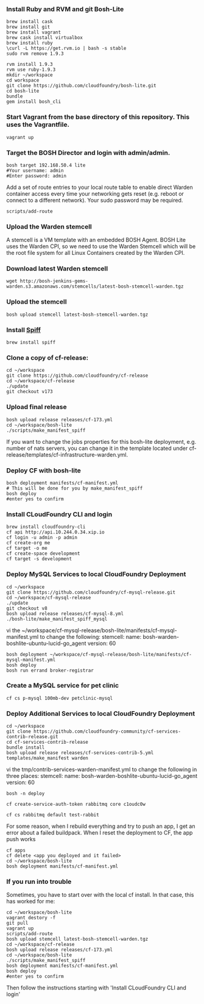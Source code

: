 ### Install Ruby and RVM and git Bosh-Lite
	brew install cask
	brew install git
	brew install vagrant
	brew cask install virtualbox
	brew install ruby
	\curl -L https://get.rvm.io | bash -s stable
	sudo rvm remove 1.9.3
	
	rvm install 1.9.3
	rvm use ruby-1.9.3
	mkdir ~/workspace
	cd workspace
	git clone https://github.com/cloudfoundry/bosh-lite.git
	cd bosh-lite
	bundle
	gem install bosh_cli
	

### Start Vagrant from the base directory of this repository. This uses the Vagrantfile.

    
    vagrant up
    

### Target the BOSH Director and login with admin/admin.

    
    bosh target 192.168.50.4 lite
    #Your username: admin
    #Enter password: admin
    

Add a set of route entries to your local route table to enable direct Warden container access every time your networking gets reset (e.g. reboot or connect to a different network). Your sudo password may be required.

    
    scripts/add-route
    

### Upload the Warden stemcell

A stemcell is a VM template with an embedded BOSH Agent. BOSH Lite uses the Warden CPI, so we need to use the Warden Stemcell which will be the root file system for all Linux Containers created by the Warden CPI.

### Download latest Warden stemcell

    
    wget http://bosh-jenkins-gems-warden.s3.amazonaws.com/stemcells/latest-bosh-stemcell-warden.tgz
    

### Upload the stemcell

    
    bosh upload stemcell latest-bosh-stemcell-warden.tgz

### Install [Spiff](https://github.com/cloudfoundry-incubator/spiff)

	brew install spiff
	
### Clone a copy of cf-release:
    
    cd ~/workspace
    git clone https://github.com/cloudfoundry/cf-release 
    cd ~/workspace/cf-release
    ./update
    git checkout v173
    

### Upload final release

    bosh upload release releases/cf-173.yml
    cd ~/workspace/bosh-lite
    ./scripts/make_manifest_spiff

If you want to change the jobs properties for this bosh-lite deployment, e.g. number of nats servers, you can change it in the template located under cf-release/templates/cf-infrastructure-warden.yml.


### Deploy CF with bosh-lite

    bosh deployment manifests/cf-manifest.yml 
    # This will be done for you by make_manifest_spiff
    bosh deploy
    #enter yes to confirm
    
### Install CLoudFoundry CLI and login
	
	brew install cloudfoundry-cli
	cf api http://api.10.244.0.34.xip.io
	cf login -u admin -p admin
	cf create-org me
	cf target -o me
	cf create-space development
	cf target -s development

### Deploy MySQL Services to local CloudFoundry Deployment
	
	cd ~/workspace
	git clone https://github.com/cloudfoundry/cf-mysql-release.git
	cd ~/workspace/cf-mysql-release
	./update
	git checkout v8	
	bosh upload release releases/cf-mysql-8.yml
	./bosh-lite/make_manifest_spiff_mysql
	
vi the ~/workspace/cf-mysql-release/bosh-lite/manifests/cf-mysql-manifest.yml to change the following:
  stemcell:
    name: bosh-warden-boshlite-ubuntu-lucid-go_agent
    version: 60

	bosh deployment ~/workspace/cf-mysql-release/bosh-lite/manifests/cf-mysql-manifest.yml
	bosh deploy
	bosh run errand broker-registrar

### Create a MySQL service for pet clinic
	cf cs p-mysql 100mb-dev petclinic-mysql

### Deploy Additional Services to local CloudFoundry Deployment

	cd ~/workspace
	git clone https://github.com/cloudfoundry-community/cf-services-contrib-release.git
	cd cf-services-contrib-release
	bundle install
	bosh upload release releases/cf-services-contrib-5.yml
	templates/make_manifest warden

vi the tmp/contrib-services-warden-manifest.yml to change the following in three places:
  stemcell:
    name: bosh-warden-boshlite-ubuntu-lucid-go_agent
    version: 60

	bosh -n deploy

	cf create-service-auth-token rabbitmq core c1oudc0w

	cf cs rabbitmq default test-rabbit
	
For some reason, when I rebuild everything and try to push an app, I get an error about a failed buildpack. When I reset the deployment to CF, the app push works

	cf apps
	cf delete <app you deployed and it failed>
	cd ~/workspace/bosh-lite
	bosh deployment manifests/cf-manifest.yml

### If you run into trouble

Sometimes, you have to start over with the local cf install. In that case, this has worked for me:
	
	cd ~/workspace/bosh-lite
	vagrant destory -f
	git pull
	vagrant up
	scripts/add-route
    bosh upload stemcell latest-bosh-stemcell-warden.tgz
    cd ~/workspace/cf-release
    bosh upload release releases/cf-173.yml
    cd ~/workspace/bosh-lite
    ./scripts/make_manifest_spiff
    bosh deployment manifests/cf-manifest.yml 
    bosh deploy
    #enter yes to confirm

Then follow the instructions starting with 'Install CLoudFoundry CLI and login'


